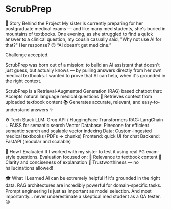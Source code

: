 # ScrubPrep
📖 Story Behind the Project
My sister is currently preparing for her postgraduate medical exams — and like many med students, she's buried in mountains of textbooks. One evening, as she struggled to find a quick answer to a clinical question, my cousin casually said, "Why not use AI for that?" Her response? 😒 “AI doesn’t get medicine.”

Challenge accepted.

ScrubPrep was born out of a mission: to build an AI assistant that doesn't just guess, but actually knows — by pulling answers directly from her own medical textbooks. I wanted to prove that AI can help, when it's grounded in the right context.

ScrubPrep is a Retrieval-Augmented Generation (RAG) based chatbot that:
Accepts natural language medical questions 💬
Retrieves context from uploaded textbook content 📚
Generates accurate, relevant, and easy-to-understand answers ✨

⚙️ Tech Stack
LLM: Groq API / HuggingFace Transformers
RAG: LangChain + FAISS for semantic search
Vector Database: Pinecone for efficient semantic search and scalable vector indexing
Data: Custom-ingested medical textbooks (PDFs → chunks)
Frontend: quick UI for chat
Backend: FastAPI (modular and scalable)

🧪 How I Evaluated It
I worked with my sister to test it using real PG exam-style questions. Evaluation focused on:
📌 Relevance to textbook content
📌 Clarity and conciseness of explanation
📌 Trustworthiness — no hallucinations allowed!

🎓 What I Learned
AI can be extremely helpful if it's grounded in the right data.
RAG architectures are incredibly powerful for domain-specific tasks.
Prompt engineering is just as important as model selection.
And most importantly... never underestimate a skeptical med student as a QA tester. 😉
